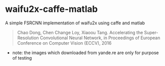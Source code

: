 # waifu2x-caffe-matlab
A simple FSRCNN implementation of waifu2x using caffe and matlab

> Chao Dong, Chen Change Loy, Xiaoou Tang. Accelerating the Super-Resolution Convolutional Neural Network, in Proceedings of European Conference on Computer Vision (ECCV), 2016

- note: the images which downloaded from yande.re are only for purpose of testing

